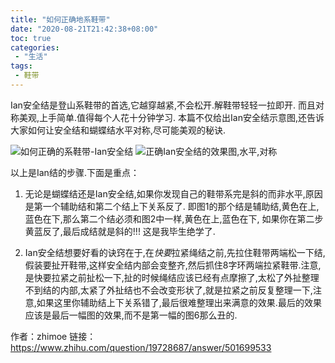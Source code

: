 ```yaml
---
title: "如何正确地系鞋带"
date: "2020-08-21T21:42:38+08:00"
toc: true
categories:
 - "生活"
tags:
 - 鞋带
---
```


Ian安全结是登山系鞋带的首选,它越穿越紧,不会松开.解鞋带轻轻一拉即开. 而且对称美观,上手简单.值得每个人花十分钟学习.
本篇不仅给出Ian安全结示意图,还告诉大家如何让安全结和蝴蝶结水平对称,尽可能美观的秘诀.

<!--more-->

![如何正确的系鞋带-Ian安全结](/life/tie1.jpg)
![正确Ian安全结的效果图,水平,对称](/life/tie2.jpg)

以上是Ian结的步骤.下面是重点：

1. 无论是蝴蝶结还是Ian安全结,如果你发现自己的鞋带系完是斜的而非水平,原因是第一个辅助结和第二个结上下关系反了. 即图1的那个结是辅助结,黄色在上,蓝色在下,那么第二个结必须和图2中一样,黄色在上,蓝色在下, 如果你在第二步黄蓝反了,最后成结就是斜的!!! 这是我毕生绝学了. 

2. Ian安全结想要好看的诀窍在于,在*快要*拉紧绳结之前,先拉住鞋带两端松一下结,假装要扯开鞋带,这样安全结内部会变整齐,然后抓住8字环两端拉紧鞋带.注意,是快要拉紧之前扯松一下,扯的时候绳结应该已经有点摩擦了,太松了外扯整理不到结的内部,太紧了外扯结也不会改变形状了,就是拉紧之前反复整理一下,注意,如果这里你辅助结上下关系错了,最后很难整理出来满意的效果.最后的效果应该是最后一幅图的效果,而不是第一幅的图6那么丑的.

作者：zhimoe
链接：https://www.zhihu.com/question/19728687/answer/501699533
